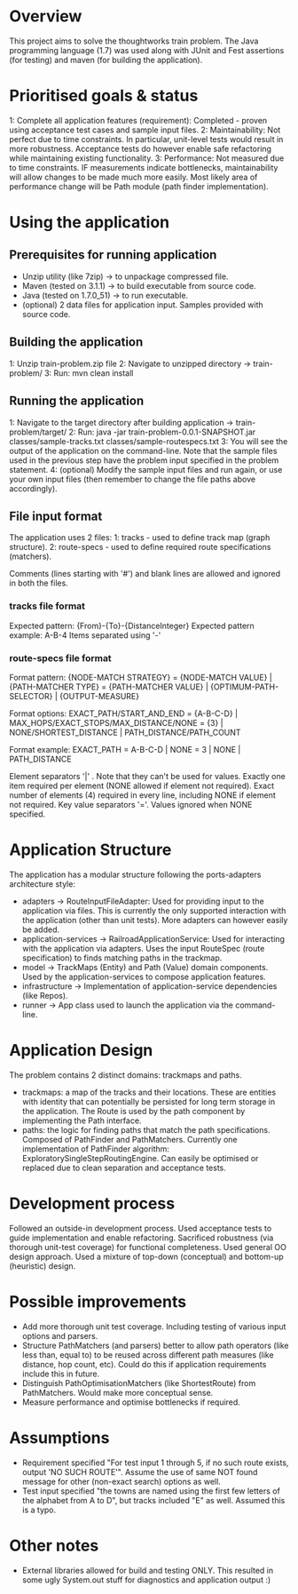 # Overview
This project aims to solve the thoughtworks train problem. The Java programming language (1.7) was used along with JUnit and Fest assertions (for testing) and maven (for building the application).

# Prioritised goals & status
1: Complete all application features (requirement): Completed - proven using acceptance test cases and sample input files.
2: Maintainability: Not perfect due to time constraints. In particular, unit-level tests would result in more robustness. Acceptance tests do however enable safe refactoring while maintaining existing functionality.
3: Performance: Not measured due to time constraints. IF measurements indicate bottlenecks, maintainability will allow changes to be made much more easily. Most likely area of performance change will be Path module (path finder implementation).

# Using the application
## Prerequisites for running application
- Unzip utility (like 7zip) -> to unpackage compressed file.
- Maven (tested on 3.1.1) -> to build executable from source code.
- Java (tested on 1.7.0_51) -> to run executable.
- (optional) 2 data files for application input. Samples provided with source code.

## Building the application
1: Unzip train-problem.zip file
2: Navigate to unzipped directory -> train-problem/
3: Run: mvn clean install

## Running the application
1: Navigate to the target directory after building application -> train-problem/target/
2: Run: java -jar train-problem-0.0.1-SNAPSHOT.jar classes/sample-tracks.txt classes/sample-routespecs.txt
3: You will see the output of the application on the command-line. Note that the sample files used in the previous step have the problem input specified in the problem statement.
4: (optional) Modify the sample input files and run again, or use your own input files (then remember to change the file paths above accordingly).

## File input format
The application uses 2 files:
 1: tracks - used to define track map (graph structure).
 2: route-specs - used to define required route specifications (matchers).  

Comments (lines starting with '#') and blank lines are allowed and ignored in both the files.

### tracks file format
Expected pattern: {From}-{To}-{DistanceInteger}
Expected pattern example: A-B-4
Items separated using '-'
 
### route-specs file format

Format pattern: {NODE-MATCH STRATEGY} = {NODE-MATCH VALUE} | {PATH-MATCHER TYPE} = {PATH-MATCHER VALUE} | {OPTIMUM-PATH-SELECTOR} | {OUTPUT-MEASURE}

Format options: EXACT_PATH/START_AND_END = {A-B-C-D} | MAX_HOPS/EXACT_STOPS/MAX_DISTANCE/NONE = {3} | NONE/SHORTEST_DISTANCE |  PATH_DISTANCE/PATH_COUNT

Format example: EXACT_PATH = A-B-C-D | NONE = 3 | NONE | PATH_DISTANCE

Element separators '|' . Note that they can't be used for values.
Exactly one item required per element (NONE allowed if element not required).
Exact number of elements (4) required in every line, including NONE if element not required.
Key value separators '='. Values ignored when NONE specified.

# Application Structure
The application has a modular structure following the ports-adapters architecture style:

- adapters -> RouteInputFileAdapter: Used for providing input to the application via files. This is currently the only supported interaction with the application (other than unit tests). More adapters can however easily be added.
- application-services -> RailroadApplicationService: Used for interacting with the application via adapters. Uses the input RouteSpec (route specification) to finds matching paths in the trackmap.
- model -> TrackMaps (Entity) and Path (Value) domain components. Used by the application-services to compose application features.
- infrastructure -> Implementation of application-service dependencies (like Repos).
- runner -> App class used to launch the application via the command-line.

# Application Design
The problem contains 2 distinct domains: trackmaps and paths.

- trackmaps: a map of the tracks and their locations. These are entities with identity that can potentially be persisted for long term storage in the application. The Route is used by the path component by implementing the Path interface. 
- paths: the logic for finding paths that match the path specifications. Composed of PathFinder and PathMatchers. Currently one implementation of PathFinder algorithm: ExploratorySingleStepRoutingEngine. Can easily be optimised or replaced due to clean separation and acceptance tests.

# Development process
Followed an outside-in development process. Used acceptance tests to guide implementation and enable refactoring. Sacrificed robustness (via thorough unit-test coverage) for functional completeness. Used general OO design approach. Used a mixture of top-down (conceptual) and bottom-up (heuristic) design.

# Possible improvements
- Add more thorough unit test coverage. Including testing of various input options and parsers.
- Structure PathMatchers (and parsers) better to allow path operators (like less than, equal to) to be reused across different path measures (like distance, hop count, etc). Could do this if application requirements include this in future.
- Distinguish PathOptimisationMatchers (like ShortestRoute) from PathMatchers. Would make more conceptual sense.
- Measure performance and optimise bottlenecks if required.

# Assumptions
- Requirement specified "For test input 1 through 5, if no such route exists, output 'NO SUCH ROUTE'". Assume the use of same NOT found message for other (non-exact search) options as well.
- Test input specified "the towns are named using the first few letters of the alphabet from A to D", but tracks included "E" as well. Assumed this is a typo.

# Other notes
- External libraries allowed for build and testing ONLY. This resulted in some ugly System.out stuff for diagnostics and application output :)